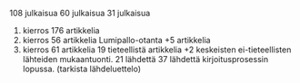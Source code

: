 108 julkaisua
60 julkaisua
31 julkaisua
1. kierros 176 artikkelia
2. kierros 56 artikkelia
Lumipallo-otanta +5 artikkelia
3. kierros 61 artikkelia
19 tieteellistä artikkelia 
+2 keskeisten ei-tieteellisten lähteiden mukaantuonti.
21 lähdettä
37 lähdettä kirjoitusprosessin lopussa. (tarkista lähdeluettelo)